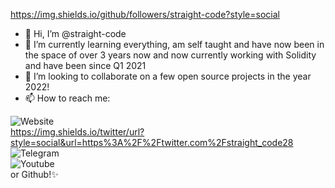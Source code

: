 https://img.shields.io/github/followers/straight-code?style=social
<br>
- 👋 Hi, I’m @straight-code
- 🌱 I’m currently learning everything, am self taught and have now been in the space of over 3 years now and now currently working with Solidity and have been since Q1 2021
- 💞️ I’m looking to collaborate on a few open source projects in the year 2022! 
- 📫 How to reach me:


![Website]("https://straight-code.github.io")
<br>
https://img.shields.io/twitter/url?style=social&url=https%3A%2F%2Ftwitter.com%2Fstraight_code28
<br>
![Telegram]("https://t.me/@straight-code28")
<br>
![Youtube]("https://www.youtube.com/channel/UC2xGShd5vc9FRT4wpeXYepw")
<br>
or Github!✨
